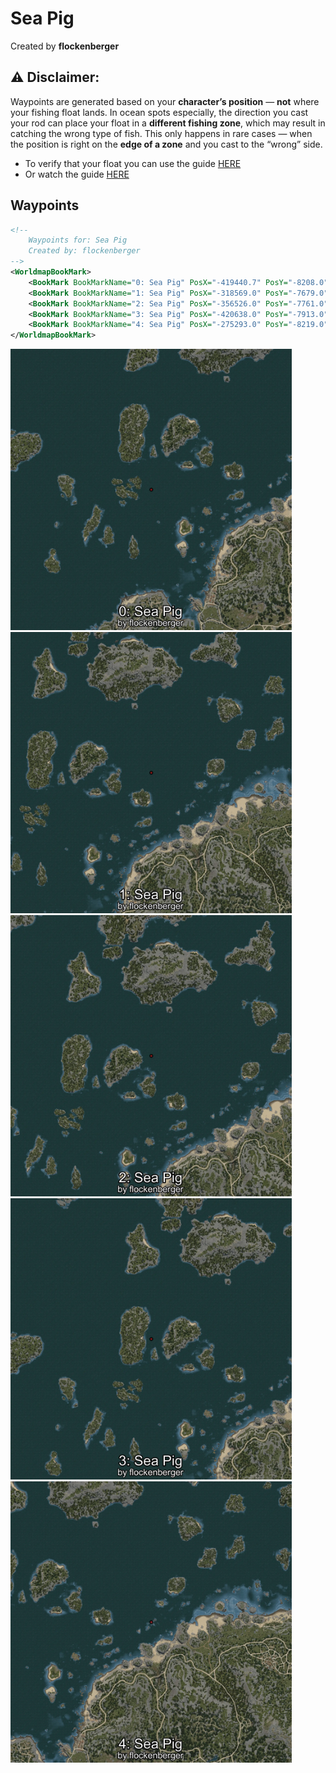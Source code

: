 # Sea Pig
Created by **flockenberger**

## ⚠️ Disclaimer:
Waypoints are generated based on your __**character’s position**__ — __not__ where your fishing float lands.
In ocean spots especially, the direction you cast your rod can place your float in a **different fishing zone**, which may result in catching the wrong type of fish.
This only happens in rare cases — when the position is right on the **edge of a zone** and you cast to the “wrong” side.

- To verify that your float you can use the guide [HERE](https://flockenberger.github.io/bdo-fish-position/)
- Or watch the guide [HERE](https://youtu.be/t-VXcRoNojk)

## Waypoints
```xml
<!--
    Waypoints for: Sea Pig
    Created by: flockenberger
-->
<WorldmapBookMark>
    <BookMark BookMarkName="0: Sea Pig" PosX="-419440.7" PosY="-8208.0" PosZ="151759.03" />
    <BookMark BookMarkName="1: Sea Pig" PosX="-318569.0" PosY="-7679.0" PosZ="199907.0" />
    <BookMark BookMarkName="2: Sea Pig" PosX="-356526.0" PosY="-7761.0" PosZ="222111.0" />
    <BookMark BookMarkName="3: Sea Pig" PosX="-420638.0" PosY="-7913.0" PosZ="210208.0" />
    <BookMark BookMarkName="4: Sea Pig" PosX="-275293.0" PosY="-8219.0" PosZ="165943.0" />
</WorldmapBookMark>
```

<img src="./Sea Pig_0_Preview.webp" width="450"/> <img src="./Sea Pig_1_Preview.webp" width="450"/> <img src="./Sea Pig_2_Preview.webp" width="450"/> <img src="./Sea Pig_3_Preview.webp" width="450"/> <img src="./Sea Pig_4_Preview.webp" width="450"/> 
